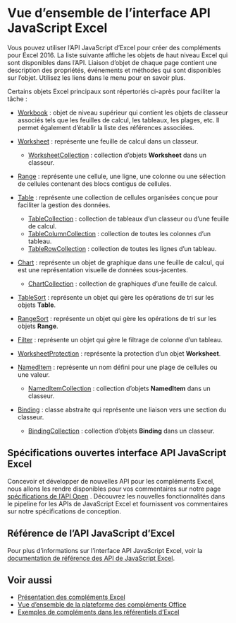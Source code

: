 # <a name="excel-javascript-api-overview"></a>Vue d’ensemble de l’interface API JavaScript Excel

Vous pouvez utiliser l’API JavaScript d’Excel pour créer des compléments pour Excel 2016. La liste suivante affiche les objets de haut niveau Excel qui sont disponibles dans l’API. Liaison d’objet de chaque page contient une description des propriétés, événements et méthodes qui sont disponibles sur l’objet. Utilisez les liens dans le menu pour en savoir plus.

Certains objets Excel principaux sont répertoriés ci-après pour faciliter la tâche : 

- [Workbook](/javascript/api/excel/excel.workbook) : objet de niveau supérieur qui contient les objets de classeur associés tels que les feuilles de calcul, les tableaux, les plages, etc. Il permet également d’établir la liste des références associées.

- [Worksheet](/javascript/api/excel/excel.worksheet) : représente une feuille de calcul dans un classeur. 
    - [WorksheetCollection](/javascript/api/excel/excel.worksheetcollection) : collection d’objets **Worksheet** dans un classeur.

- [Range](/javascript/api/excel/excel.range) : représente une cellule, une ligne, une colonne ou une sélection de cellules contenant des blocs contigus de cellules.

- [Table](/javascript/api/excel/excel.table) : représente une collection de cellules organisées conçue pour faciliter la gestion des données.
    - [TableCollection](/javascript/api/excel/excel.tablecollection) : collection de tableaux d’un classeur ou d’une feuille de calcul.
    - [TableColumnCollection](/javascript/api/excel/excel.tablecolumncollection) : collection de toutes les colonnes d’un tableau.
    - [TableRowCollection](/javascript/api/excel/excel.tablerowcollection) : collection de toutes les lignes d’un tableau.

- [Chart](/javascript/api/excel/excel.chart) : représente un objet de graphique dans une feuille de calcul, qui est une représentation visuelle de données sous-jacentes.
    - [ChartCollection](/javascript/api/excel/excel.chartcollection) : collection de graphiques d’une feuille de calcul.

- [TableSort](/javascript/api/excel/excel.tablesort) : représente un objet qui gère les opérations de tri sur les objets **Table**.

- [RangeSort](/javascript/api/excel/excel.rangesort) : représente un objet qui gère les opérations de tri sur les objets **Range**.

- [Filter](/javascript/api/excel/excel.filter) : représente un objet qui gère le filtrage de colonne d’un tableau.

- [WorksheetProtection](/javascript/api/excel/excel.worksheetprotection) : représente la protection d’un objet **Worksheet**.

- [NamedItem](/javascript/api/excel/excel.nameditem) : représente un nom défini pour une plage de cellules ou une valeur. 
    - [NamedItemCollection](/javascript/api/excel/excel.nameditemcollection) : collection d’objets **NamedItem** dans un classeur.

- [Binding](/javascript/api/excel/excel.binding) : classe abstraite qui représente une liaison vers une section du classeur.
    - [BindingCollection](/javascript/api/excel/excel.bindingcollection) : collection d’objets **Binding** dans un classeur.

## <a name="excel-javascript-api-open-specifications"></a>Spécifications ouvertes interface API JavaScript Excel

Concevoir et développer de nouvelles API pour les compléments Excel, nous allons les rendre disponibles pour vos commentaires sur notre page [spécifications de l’API Open](../openspec.md) . Découvrez les nouvelles fonctionnalités dans le pipeline for les APIs de JavaScript Excel et fournissent vos commentaires sur notre spécifications de conception.

## <a name="excel-javascript-api-reference"></a>Référence de l’API JavaScript d’Excel

Pour plus d’informations sur l’interface API JavaScript Excel, voir la [documentation de référence des API de JavaScript Excel](/javascript/api/excel).

## <a name="see-also"></a>Voir aussi

- [Présentation des compléments Excel](https://docs.microsoft.com/office/dev/add-ins/excel/excel-add-ins-overview)
- [Vue d’ensemble de la plateforme des compléments Office](https://docs.microsoft.com/office/dev/add-ins/overview/office-add-ins)
- [Exemples de compléments dans les référentiels d’Excel](https://github.com/OfficeDev?utf8=%E2%9C%93&q=Excel)
